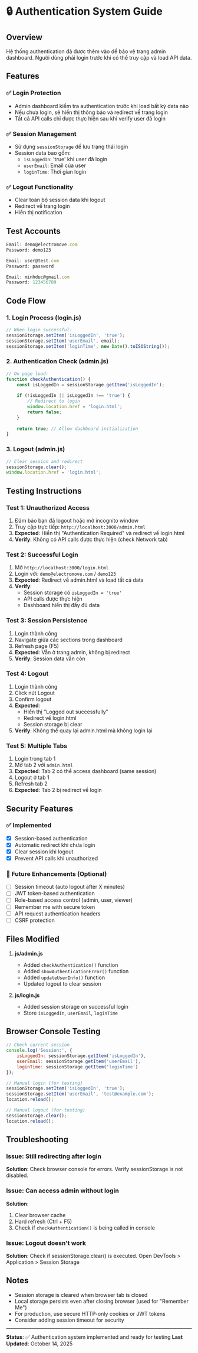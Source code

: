 # 🔒 Authentication System Guide

## Overview
Hệ thống authentication đã được thêm vào để bảo vệ trang admin dashboard. Người dùng phải login trước khi có thể truy cập và load API data.

## Features

### ✅ Login Protection
- Admin dashboard kiểm tra authentication trước khi load bất kỳ data nào
- Nếu chưa login, sẽ hiển thị thông báo và redirect về trang login
- Tất cả API calls chỉ được thực hiện sau khi verify user đã login

### ✅ Session Management
- Sử dụng `sessionStorage` để lưu trạng thái login
- Session data bao gồm:
  - `isLoggedIn`: 'true' khi user đã login
  - `userEmail`: Email của user
  - `loginTime`: Thời gian login

### ✅ Logout Functionality
- Clear toàn bộ session data khi logout
- Redirect về trang login
- Hiển thị notification

## Test Accounts

```javascript
Email: demo@electromove.com
Password: demo123

Email: user@test.com
Password: password

Email: minhduc@gmail.com
Password: 123456789
```

## Code Flow

### 1. Login Process (login.js)
```javascript
// When login successful:
sessionStorage.setItem('isLoggedIn', 'true');
sessionStorage.setItem('userEmail', email);
sessionStorage.setItem('loginTime', new Date().toISOString());
```

### 2. Authentication Check (admin.js)
```javascript
// On page load:
function checkAuthentication() {
    const isLoggedIn = sessionStorage.getItem('isLoggedIn');
    
    if (!isLoggedIn || isLoggedIn !== 'true') {
        // Redirect to login
        window.location.href = 'login.html';
        return false;
    }
    
    return true; // Allow dashboard initialization
}
```

### 3. Logout (admin.js)
```javascript
// Clear session and redirect
sessionStorage.clear();
window.location.href = 'login.html';
```

## Testing Instructions

### Test 1: Unauthorized Access
1. Đảm bảo bạn đã logout hoặc mở incognito window
2. Truy cập trực tiếp: `http://localhost:3000/admin.html`
3. **Expected**: Hiển thị "Authentication Required" và redirect về login.html
4. **Verify**: Không có API calls được thực hiện (check Network tab)

### Test 2: Successful Login
1. Mở `http://localhost:3000/login.html`
2. Login với: `demo@electromove.com` / `demo123`
3. **Expected**: Redirect về admin.html và load tất cả data
4. **Verify**: 
   - Session storage có `isLoggedIn = 'true'`
   - API calls được thực hiện
   - Dashboard hiển thị đầy đủ data

### Test 3: Session Persistence
1. Login thành công
2. Navigate giữa các sections trong dashboard
3. Refresh page (F5)
4. **Expected**: Vẫn ở trang admin, không bị redirect
5. **Verify**: Session data vẫn còn

### Test 4: Logout
1. Login thành công
2. Click nút Logout
3. Confirm logout
4. **Expected**: 
   - Hiển thị "Logged out successfully"
   - Redirect về login.html
   - Session storage bị clear
5. **Verify**: Không thể quay lại admin.html mà không login lại

### Test 5: Multiple Tabs
1. Login trong tab 1
2. Mở tab 2 với `admin.html`
3. **Expected**: Tab 2 có thể access dashboard (same session)
4. Logout ở tab 1
5. Refresh tab 2
6. **Expected**: Tab 2 bị redirect về login

## Security Features

### ✅ Implemented
- [x] Session-based authentication
- [x] Automatic redirect khi chưa login
- [x] Clear session khi logout
- [x] Prevent API calls khi unauthorized

### 🔄 Future Enhancements (Optional)
- [ ] Session timeout (auto logout after X minutes)
- [ ] JWT token-based authentication
- [ ] Role-based access control (admin, user, viewer)
- [ ] Remember me with secure token
- [ ] API request authentication headers
- [ ] CSRF protection

## Files Modified

1. **js/admin.js**
   - Added `checkAuthentication()` function
   - Added `showAuthenticationError()` function
   - Added `updateUserInfo()` function
   - Updated logout to clear session

2. **js/login.js**
   - Added session storage on successful login
   - Store `isLoggedIn`, `userEmail`, `loginTime`

## Browser Console Testing

```javascript
// Check current session
console.log('Session:', {
    isLoggedIn: sessionStorage.getItem('isLoggedIn'),
    userEmail: sessionStorage.getItem('userEmail'),
    loginTime: sessionStorage.getItem('loginTime')
});

// Manual login (for testing)
sessionStorage.setItem('isLoggedIn', 'true');
sessionStorage.setItem('userEmail', 'test@example.com');
location.reload();

// Manual logout (for testing)
sessionStorage.clear();
location.reload();
```

## Troubleshooting

### Issue: Still redirecting after login
**Solution**: Check browser console for errors. Verify sessionStorage is not disabled.

### Issue: Can access admin without login
**Solution**: 
1. Clear browser cache
2. Hard refresh (Ctrl + F5)
3. Check if `checkAuthentication()` is being called in console

### Issue: Logout doesn't work
**Solution**: Check if sessionStorage.clear() is executed. Open DevTools > Application > Session Storage

## Notes

- Session storage is cleared when browser tab is closed
- Local storage persists even after closing browser (used for "Remember Me")
- For production, use secure HTTP-only cookies or JWT tokens
- Consider adding session timeout for security

---

**Status**: ✅ Authentication system implemented and ready for testing
**Last Updated**: October 14, 2025
